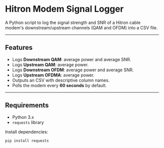# Hitron Modem Signal Logger

A Python script to log the signal strength and SNR of a Hitron cable modem's downstream/upstream channels (QAM and OFDM) into a CSV file.

---

## Features

- Logs **Downstream QAM**: average power and average SNR.  
- Logs **Upstream QAM**: average power.  
- Logs **Downstream OFDM**: average power and average SNR.  
- Logs **Upstream OFDMA**: average power.  
- Outputs an CSV with descriptive column names.
- Polls the modem every **60 seconds** by default.  

---

## Requirements

- Python 3.x  
- `requests` library

Install dependencies:

```bash
pip install requests
